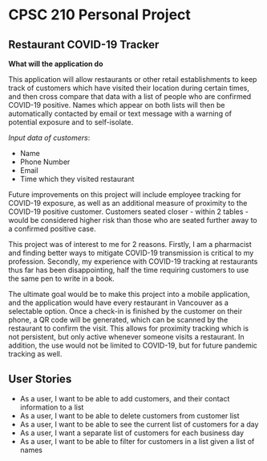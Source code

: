 # CPSC 210 Personal Project 

## Restaurant COVID-19 Tracker

**What will the application do**

This application will allow restaurants or other retail establishments to keep track of customers which
have visited their location during certain times, and then cross compare that data with a list of people 
who are confirmed COVID-19 positive. Names which appear on both lists will then be automatically contacted by
email or text message with a warning of potential exposure and to self-isolate. 

*Input data of customers*:
- Name
- Phone Number
- Email
- Time which they visited restaurant

Future improvements on this project will include employee tracking for COVID-19 exposure,
as well as an additional measure of proximity to the COVID-19 positive customer.
Customers seated closer - within 2 tables - would be considered higher risk than those who are seated further away 
to a confirmed positive case. 

This project was of interest to me for 2 reasons. Firstly, I am a pharmacist and finding better ways to mitigate 
COVID-19 transmission is critical to my profession. Secondly, my experience with COVID-19 tracking at restaurants 
thus far has been disappointing, half the time requiring customers to use the same pen to write in a book.

The ultimate goal would be to make this project into a mobile application, and the application would have 
every restaurant in Vancouver as a selectable option. Once a check-in is finished by the customer on their phone, 
a QR code will be generated, which can be scanned by the restaurant to confirm the visit. This allows for 
proximity tracking which is not persistent, but only active whenever someone visits a restaurant. In addition, the 
use would not be limited to COVID-19, but for future pandemic tracking as well. 


## User Stories ##

- As a user, I want to be able to add customers, and their contact information to a list
- As a user, I want to be able to delete customers from customer list
- As a user, I want to be able to see the current list of customers for a day
- As a user, I want a separate list of customers for each business day
- As a user, I want to be able to filter for customers in a list given a list of names